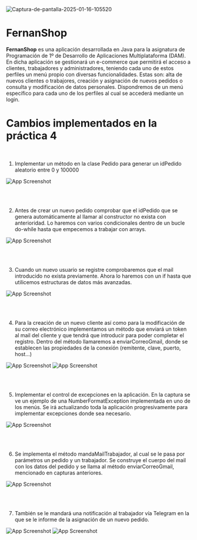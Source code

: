 <img src='https://i.postimg.cc/nzx18hRs/Captura-de-pantalla-2025-01-16-105520.jpg' border='0' alt='Captura-de-pantalla-2025-01-16-105520'/>

# FernanShop

**FernanShop** es una aplicación desarrollada en Java para la asignatura de Programación de 1º de Desarrollo de Aplicaciones Multiplataforma (DAM). En dicha aplicación se gestionará un e-commerce que permitirá el acceso a clientes, trabajadores y administradores, teniendo cada uno de estos perfiles un menú propio con diversas funcionalidades. Estas son: alta de nuevos clientes o trabajores, creación y asignación de nuevos pedidos o consulta y modificación de datos personales. Dispondremos de un menú específico para cada uno de los perfiles al cual se accederá mediante un login.


# Cambios implementados en la práctica 4
<br />


1. Implementar un método en la clase Pedido para generar un idPedido aleatorio entre 0 y 100000


![App Screenshot](https://i.postimg.cc/kgdbBFjx/image.png)  

<br />
<br />
  
2. Antes de crear un nuevo pedido comprobar que el idPedido que se genera automáticamente al llamar al constructor no exista con anterioridad. Lo haremos con varios condicionales dentro de un bucle do-while hasta que empecemos a trabajar con arrays.


![App Screenshot](https://i.postimg.cc/9F141RC9/image.png)  

<br />
<br />

3. Cuando un nuevo usuario se registre comprobaremos que el mail introducido no exista previamente. Ahora lo haremos con un if hasta que utilicemos estructuras de datos más avanzadas.

![App Screenshot](https://i.postimg.cc/vHm8YPw1/image.png)  

<br />
<br />

4. Para la creación de un nuevo cliente así como para la modificación de su correo electrónico implementamos un método que enviará un token al mail del cliente y que tendrá que introducir para poder completar el registro. Dentro del método llamaremos a enviarCorreoGmail, donde se establecen las propiedades de la conexión (remitente, clave, puerto, host...)


![App Screenshot](https://i.postimg.cc/4xmSxRvs/image.png)
![App Screenshot](https://i.postimg.cc/9Xb8PQJc/image.png)

<br />
<br />

5. Implementar el control de excepciones en la aplicación. En la captura se ve un ejemplo de una NumberFormatException implementada en uno de los menús. Se irá actualizando toda la aplicación progresivamente para implementar excepciones donde sea necesario.

![App Screenshot](https://i.postimg.cc/C5CsKm5G/image.png)

<br />
<br />

6. Se implementa el método mandaMailTrabajador, al cual se le pasa por parámetros un pedido y un trabajador. Se construye el cuerpo del mail con los datos del pedido y se llama al método enviarCorreoGmail, mencionado en capturas anteriores.


![App Screenshot](https://i.postimg.cc/RZkS4B6n/image.png)

<br />
<br />

7. También se le mandará una notificación al trabajador vía Telegram en la que se le informe de la asignación de un nuevo pedido.

![App Screenshot](https://i.postimg.cc/59LkRM1R/image.png)
![App Screenshot](https://i.postimg.cc/9fDLP6J1/image.png)



